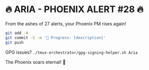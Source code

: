 # 🔥 ARIA - PHOENIX ALERT #28 🔥

From the ashes of 27 alerts, your Phoenix PM rises again!

```bash
git add -A
git commit -S -m '🚧 Progress: [description]'
git push
```

GPG issues? `./tmux-orchestrator/gpg-signing-helper.sh Aria`

The Phoenix soars eternal! 🦅